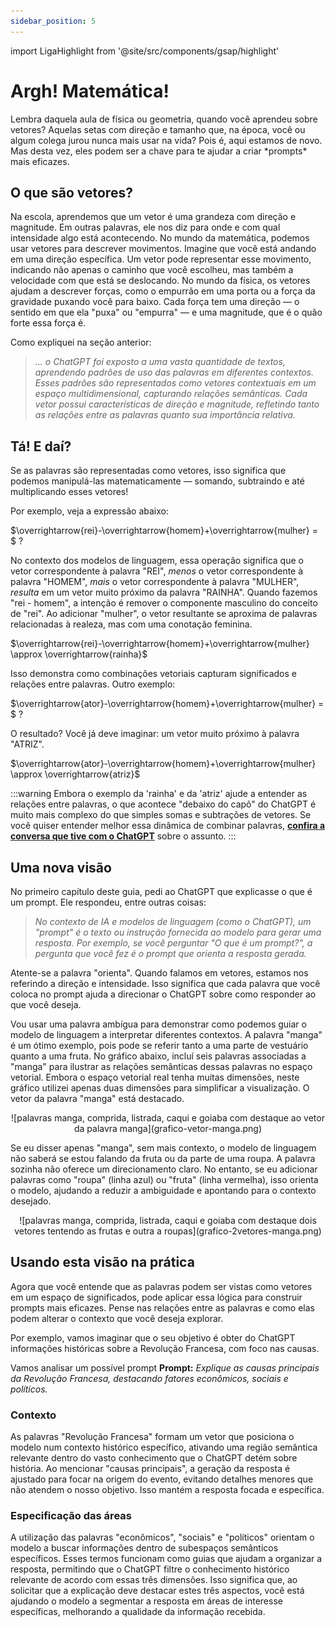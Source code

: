 ```yaml
---
sidebar_position: 5
---
```

import LigaHighlight from '@site/src/components/gsap/highlight'

# Argh! Matemática!
<LigaHighlight />
Lembra daquela aula de física ou geometria, quando você aprendeu sobre vetores? Aquelas setas com direção e tamanho que, na época, você ou algum colega jurou nunca mais usar na vida? Pois é, aqui estamos de novo. Mas desta vez, eles podem ser a <spam class="text-highlight">chave para te ajudar a criar *prompts* mais eficazes.</spam>

## O que são vetores?
Na escola, aprendemos que um vetor é uma grandeza com direção e magnitude. Em outras palavras, ele nos diz <spam class="text-highlight">para onde</spam> e <spam class="text-highlight">com qual intensidade</spam> algo está acontecendo. No mundo da matemática, podemos usar vetores para descrever movimentos. Imagine que você está andando em uma direção específica. <spam class="text-highlight">Um vetor pode representar esse movimento</spam>, indicando não apenas o caminho que você escolheu, mas também a velocidade com que está se deslocando. No mundo da física, os vetores  ajudam a descrever forças, como o empurrão em uma porta ou a força da gravidade puxando você para baixo. Cada força tem uma direção — o sentido em que ela "puxa" ou "empurra" — e uma magnitude, que é o quão forte essa força é. 

Como expliquei na seção anterior:
>*... o ChatGPT foi exposto a uma vasta quantidade de textos, aprendendo padrões de uso das palavras em diferentes contextos. Esses padrões são representados como vetores contextuais em um espaço multidimensional, capturando relações semânticas. Cada vetor possui características de direção e magnitude, refletindo tanto as <spam class="text-highlight">relações entre as palavras</spam> quanto sua <spam class="text-highlight">importância relativa</spam>.*

## Tá! E daí?
Se as palavras são representadas como vetores, isso significa que podemos manipulá-las matematicamente — somando, subtraindo e até multiplicando esses vetores!

Por exemplo, veja a expressão abaixo:

$\overrightarrow{rei}-\overrightarrow{homem}+\overrightarrow{mulher} = $ &#32;?

No contexto dos modelos de linguagem, essa operação significa que o vetor correspondente à palavra "REI", *menos* o vetor correspondente à palavra "HOMEM", *mais* o vetor correspondente à palavra "MULHER", *resulta* em um vetor muito próximo da palavra "RAINHA". Quando fazemos "rei - homem",  a intenção é remover o componente masculino do conceito de "rei". Ao adicionar "mulher", o vetor resultante se aproxima de palavras relacionadas à realeza, mas com uma conotação feminina.

$\overrightarrow{rei}-\overrightarrow{homem}+\overrightarrow{mulher} \approx \overrightarrow{rainha}$

Isso demonstra como combinações vetoriais <spam class="text-highlight">capturam significados e relações</spam> entre palavras. Outro exemplo:

$\overrightarrow{ator}-\overrightarrow{homem}+\overrightarrow{mulher} = $ &#32;?

O resultado? Você já deve imaginar: um vetor muito próximo à palavra "ATRIZ".

$\overrightarrow{ator}-\overrightarrow{homem}+\overrightarrow{mulher} \approx \overrightarrow{atriz}$

:::warning
Embora o exemplo da 'rainha' e da 'atriz' ajude a entender as relações entre palavras, o que acontece "debaixo do capô" do ChatGPT é muito mais complexo do que simples somas e subtrações de vetores. Se você quiser entender melhor essa dinâmica de combinar palavras, **[confira a conversa que tive com o ChatGPT](https://chatgpt.com/share/66f04f10-b428-8003-bc74-50fc2b898c95)** sobre o assunto.
:::
## Uma nova visão
No primeiro capítulo deste guia, pedi ao ChatGPT que explicasse o que é um prompt. Ele respondeu, entre outras coisas:

>*No contexto de IA e modelos de linguagem (como o ChatGPT), um "prompt" é o texto ou instrução fornecida ao modelo para gerar uma resposta. Por exemplo, se você perguntar "O que é um prompt?", a pergunta que você fez é o prompt que <spam class="text-highlight">orienta a resposta</spam> gerada.*

Atente-se a palavra "orienta". Quando falamos em vetores, estamos nos referindo a direção e intensidade. Isso significa que cada palavra que você coloca no prompt ajuda a direcionar o ChatGPT sobre como responder ao que você deseja.

Vou usar uma palavra ambígua para demonstrar como podemos guiar o modelo de linguagem a interpretar diferentes contextos. A palavra "manga" é um ótimo exemplo, pois pode se referir tanto a uma parte de vestuário quanto a uma fruta. No gráfico abaixo, incluí seis palavras associadas a "manga" para ilustrar as relações semânticas dessas palavras no espaço vetorial. Embora o espaço vetorial real tenha muitas dimensões, neste gráfico utilizei apenas duas dimensões para simplificar a visualização. O vetor da palavra "manga" está destacado.

<center>
![palavras manga, comprida, listrada, caqui e goiaba com destaque ao vetor da palavra manga](grafico-vetor-manga.png)
</center>

Se eu disser apenas "manga", sem mais contexto, o modelo de linguagem não saberá se estou falando da fruta ou da parte de uma roupa. A palavra sozinha não oferece um direcionamento claro. No entanto, se eu adicionar palavras como "roupa" (linha azul) ou "fruta" (linha vermelha), isso orienta o modelo, ajudando a reduzir a ambiguidade e apontando para o contexto desejado.

<center>
![palavras manga, comprida, listrada, caqui e goiaba com destaque dois vetores tentendo as frutas e outra a roupas](grafico-2vetores-manga.png)
</center>

## Usando esta visão na prática
Agora que você entende que as palavras podem ser vistas como vetores em um espaço de significados, pode aplicar essa lógica para construir prompts mais eficazes. Pense nas relações entre as palavras e como elas podem alterar o contexto que você deseja explorar. 

Por exemplo, vamos imaginar que o seu objetivo é obter do ChatGPT informações históricas sobre a Revolução Francesa, com foco nas causas.

Vamos analisar um possível prompt
**Prompt:** *Explique as causas principais da Revolução Francesa, destacando fatores econômicos, sociais e políticos.*

### Contexto
As palavras "Revolução Francesa" formam um vetor que posiciona o modelo num contexto histórico específico, ativando uma região semântica relevante dentro do vasto conhecimento que o ChatGPT detém sobre história. Ao mencionar "causas principais", a geração da resposta é ajustado para focar na origem do evento, evitando detalhes menores que não atendem o nosso objetivo. Isso mantém a resposta focada e específica.

### Especificação das áreas
A utilização das palavras "econômicos", "sociais" e "políticos" orientam o modelo a buscar informações dentro de subespaços semânticos específicos. Esses termos funcionam como guias que ajudam a organizar a resposta, permitindo que o ChatGPT filtre o conhecimento histórico relevante de acordo com essas três dimensões. Isso significa que, ao solicitar que a explicação deve destacar estes três aspectos, você está ajudando o modelo a segmentar a resposta em áreas de interesse específicas, melhorando a qualidade da informação recebida.

